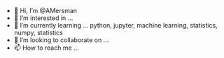 - 👋 Hi, I’m @AMersman
- 👀 I’m interested in ...
- 🌱 I’m currently learning ... python, jupyter, machine learning, statistics, numpy, statistics
- 💞️ I’m looking to collaborate on ... 
- 📫 How to reach me ... 

<!---
AMersman/AMersman is a ✨ special ✨ repository because its `README.md` (this file) appears on your GitHub profile.
You can click the Preview link to take a look at your changes.
--->
